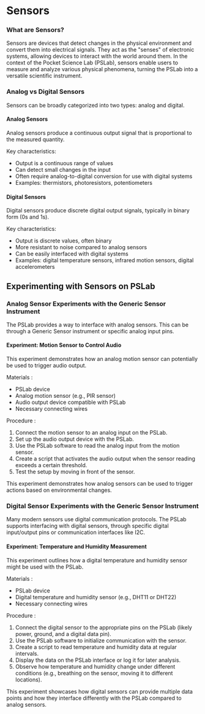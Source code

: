 Sensors
=======
### What are Sensors?


Sensors are devices that detect changes in the physical environment and convert them into electrical signals. They act as the "senses" of electronic systems, allowing devices to interact with the world around them. In the context of the Pocket Science Lab (PSLab), sensors enable users to measure and analyze various physical phenomena, turning the PSLab into a versatile scientific instrument.


### Analog vs Digital Sensors


Sensors can be broadly categorized into two types: analog and digital.


#### Analog Sensors


Analog sensors produce a continuous output signal that is proportional to the measured quantity.


Key characteristics:
- Output is a continuous range of values
- Can detect small changes in the input
- Often require analog-to-digital conversion for use with digital systems
- Examples: thermistors, photoresistors, potentiometers


#### Digital Sensors


Digital sensors produce discrete digital output signals, typically in binary form (0s and 1s).


Key characteristics:
- Output is discrete values, often binary
- More resistant to noise compared to analog sensors
- Can be easily interfaced with digital systems
- Examples: digital temperature sensors, infrared motion sensors, digital accelerometers


## Experimenting with Sensors on PSLab
### Analog Sensor Experiments with the Generic Sensor Instrument


The PSLab provides a way to interface with analog sensors. This can be through a Generic Sensor instrument or specific analog input pins.


#### Experiment: Motion Sensor to Control Audio


This experiment demonstrates how an analog motion sensor can potentially be used to trigger audio output.


Materials :
- PSLab device
- Analog motion sensor (e.g., PIR sensor)
- Audio output device compatible with PSLab
- Necessary connecting wires


Procedure :
1. Connect the motion sensor to an analog input on the PSLab.
2. Set up the audio output device with the PSLab.
3. Use the PSLab software to read the analog input from the motion sensor.
4. Create a script that activates the audio output when the sensor reading exceeds a certain threshold.
5. Test the setup by moving in front of the sensor.


This experiment demonstrates how analog sensors can be used to trigger actions based on environmental changes.


### Digital Sensor Experiments with the Generic Sensor Instrument


Many modern sensors use digital communication protocols. The PSLab supports interfacing with digital sensors, through specific digital input/output pins or communication interfaces like I2C.


#### Experiment: Temperature and Humidity Measurement


This experiment outlines how a digital temperature and humidity sensor might be used with the PSLab.


Materials :
- PSLab device
- Digital temperature and humidity sensor (e.g., DHT11 or DHT22)
- Necessary connecting wires


Procedure :
1. Connect the digital sensor to the appropriate pins on the PSLab (likely power, ground, and a digital data pin).
2. Use the PSLab software to initialize communication with the sensor.
3. Create a script to read temperature and humidity data at regular intervals.
4. Display the data on the PSLab interface or log it for later analysis.
5. Observe how temperature and humidity change under different conditions (e.g., breathing on the sensor, moving it to different locations).


This experiment showcases how digital sensors can provide multiple data points and how they interface differently with the PSLab compared to analog sensors.





